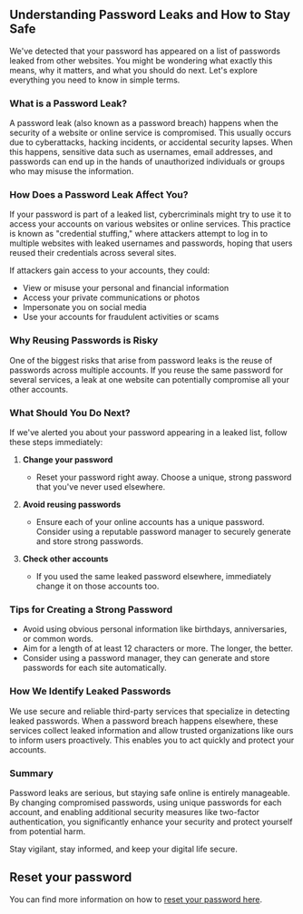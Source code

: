 ## Understanding Password Leaks and How to Stay Safe

We've detected that your password has appeared on a list of passwords leaked from other websites. You might be wondering
what exactly this means, why it matters, and what you should do next. Let's explore everything you need to know in
simple terms.

### What is a Password Leak?

A password leak (also known as a password breach) happens when the security of a website or online service is
compromised. This usually occurs due to cyberattacks, hacking incidents, or accidental security lapses. When this
happens, sensitive data such as usernames, email addresses, and passwords can end up in the hands of unauthorized
individuals or groups who may misuse the information.

### How Does a Password Leak Affect You?

If your password is part of a leaked list, cybercriminals might try to use it to access your accounts on various
websites or online services. This practice is known as "credential stuffing," where attackers attempt to log in to
multiple websites with leaked usernames and passwords, hoping that users reused their credentials across several sites.

If attackers gain access to your accounts, they could:

- View or misuse your personal and financial information
- Access your private communications or photos
- Impersonate you on social media
- Use your accounts for fraudulent activities or scams

### Why Reusing Passwords is Risky

One of the biggest risks that arise from password leaks is the reuse of passwords across multiple accounts. If you reuse
the same password for several services, a leak at one website can potentially compromise all your other accounts.

### What Should You Do Next?

If we've alerted you about your password appearing in a leaked list, follow these steps immediately:

1. **Change your password**
    - Reset your password right away. Choose a unique, strong password that you've never used elsewhere.

2. **Avoid reusing passwords**
    - Ensure each of your online accounts has a unique password. Consider using a reputable password manager to securely
      generate and store strong passwords.

3. **Check other accounts**
    - If you used the same leaked password elsewhere, immediately change it on those accounts too.

### Tips for Creating a Strong Password

- Avoid using obvious personal information like birthdays, anniversaries, or common words.
- Aim for a length of at least 12 characters or more. The longer, the better.
- Consider using a password manager, they can generate and store passwords for each site automatically.

### How We Identify Leaked Passwords

We use secure and reliable third-party services that specialize in detecting leaked passwords. When a password breach
happens elsewhere, these services collect leaked information and allow trusted organizations like ours to inform users
proactively. This enables you to act quickly and protect your accounts.

### Summary

Password leaks are serious, but staying safe online is entirely manageable. By changing compromised passwords, using
unique passwords for each account, and enabling additional security measures like two-factor authentication, you
significantly enhance your security and protect yourself from potential harm.

Stay vigilant, stay informed, and keep your digital life secure.

## Reset your password

You can find more information on how to [reset your password here](/resources/account/credentials/).


